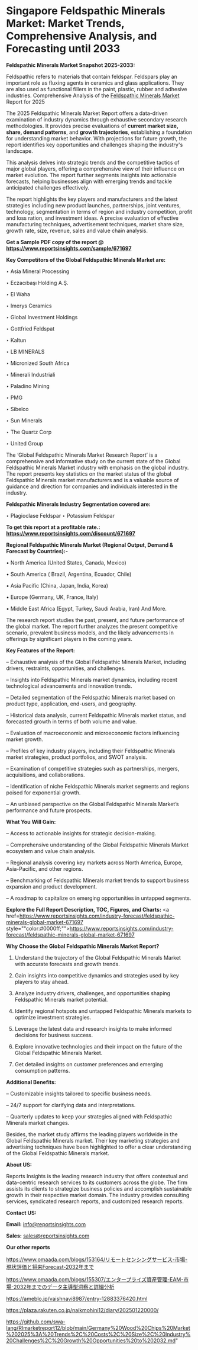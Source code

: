 # Singapore Feldspathic Minerals Market: Market Trends, Comprehensive Analysis, and Forecasting until 2033

<strong>Feldspathic Minerals Market Snapshot 2025-2033:</strong>

Feldspathic refers to materials that contain feldspar. Feldspars play an important role as fluxing agents in ceramics and glass applications. They are also used as functional fillers in the paint, plastic, rubber and adhesive industries. Comprehensive Analysis of the <a href=https://www.reportsinsights.com/sample/671697>Feldspathic Minerals Market</a> Report for 2025

The 2025 Feldspathic Minerals Market Report offers a data-driven examination of industry dynamics through exhaustive secondary research methodologies. It provides precise evaluations of <strong>current market size, share, demand patterns</strong>, and <strong>growth trajectories</strong>, establishing a foundation for understanding market behavior. With projections for future growth, the report identifies key opportunities and challenges shaping the industry's landscape.

This analysis delves into strategic trends and the competitive tactics of major global players, offering a comprehensive view of their influence on market evolution. The report further segments insights into actionable forecasts, helping businesses align with emerging trends and tackle anticipated challenges effectively.

The report highlights the key players and manufacturers and the latest strategies including new product launches, partnerships, joint ventures, technology, segmentation in terms of region and industry competition, profit and loss ration, and investment ideas. A precise evaluation of effective manufacturing techniques, advertisement techniques, market share size, growth rate, size, revenue, sales and value chain analysis.

<strong>Get a Sample PDF copy of the report @ <a href=https://www.reportsinsights.com/sample/671697 style=color:#0000ff;>https://www.reportsinsights.com/sample/671697</a></strong>

<strong>Key Competitors of the Global Feldspathic Minerals Market are:</strong>

‣ Asia Mineral Processing

‣ Eczacıbaşı Holding A.Ş.

‣ El Waha

‣ Imerys Ceramics

‣ Global Investment Holdings

‣ Gottfried Feldspat

‣ Kaltun

‣ LB MINERALS

‣ Micronized South Africa

‣ Minerali Industriali

‣ Paladino Mining

‣ PMG

‣ Sibelco

‣ Sun Minerals

‣ The Quartz Corp

‣ United Group

The ‘Global Feldspathic Minerals Market Research Report’ is a comprehensive and informative study on the current state of the Global Feldspathic Minerals Market industry with emphasis on the global industry. The report presents key statistics on the market status of the global Feldspathic Minerals market manufacturers and is a valuable source of guidance and direction for companies and individuals interested in the industry.

<strong>Feldspathic Minerals Industry Segmentation covered are:</strong>

‣ Plagioclase Feldspar
‣ Potassium Feldspar

<strong>To get this report at a profitable rate.: <a href=https://www.reportsinsights.com/discount/671697 style=color:#0000ff;>https://www.reportsinsights.com/discount/671697</a></strong>

<strong>Regional Feldspathic Minerals Market (Regional Output, Demand &amp; Forecast by Countries):-</strong>

• North America (United States, Canada, Mexico)

• South America ( Brazil, Argentina, Ecuador, Chile)

• Asia Pacific (China, Japan, India, Korea)

• Europe (Germany, UK, France, Italy)

• Middle East Africa (Egypt, Turkey, Saudi Arabia, Iran) And More.

The research report studies the past, present, and future performance of the global market. The report further analyzes the present competitive scenario, prevalent business models, and the likely advancements in offerings by significant players in the coming years.

<strong>Key Features of the Report:</strong>

– Exhaustive analysis of the Global Feldspathic Minerals Market, including drivers, restraints, opportunities, and challenges.

– Insights into Feldspathic Minerals market dynamics, including recent technological advancements and innovation trends.

– Detailed segmentation of the Feldspathic Minerals market based on product type, application, end-users, and geography.

– Historical data analysis, current Feldspathic Minerals market status, and forecasted growth in terms of both volume and value.

– Evaluation of macroeconomic and microeconomic factors influencing market growth.

– Profiles of key industry players, including their Feldspathic Minerals market strategies, product portfolios, and SWOT analysis.

– Examination of competitive strategies such as partnerships, mergers, acquisitions, and collaborations.

– Identification of niche Feldspathic Minerals market segments and regions poised for exponential growth.

– An unbiased perspective on the Global Feldspathic Minerals Market’s performance and future prospects.

<strong>What You Will Gain:</strong>

– Access to actionable insights for strategic decision-making.

– Comprehensive understanding of the Global Feldspathic Minerals Market ecosystem and value chain analysis.

– Regional analysis covering key markets across North America, Europe, Asia-Pacific, and other regions.

– Benchmarking of Feldspathic Minerals market trends to support business expansion and product development.

– A roadmap to capitalize on emerging opportunities in untapped segments.

<strong>Explore the Full Report Description, TOC, Figures, and Charts:</strong>
<a href=https://www.reportsinsights.com/industry-forecast/feldspathic-minerals-global-market-671697 style=""color:#0000ff;"">https://www.reportsinsights.com/industry-forecast/feldspathic-minerals-global-market-671697</a>

<strong>Why Choose the Global Feldspathic Minerals Market Report?</strong>

1. Understand the trajectory of the Global Feldspathic Minerals Market with accurate forecasts and growth trends.

2. Gain insights into competitive dynamics and strategies used by key players to stay ahead.

3. Analyze industry drivers, challenges, and opportunities shaping Feldspathic Minerals market potential.

4. Identify regional hotspots and untapped Feldspathic Minerals markets to optimize investment strategies.

5. Leverage the latest data and research insights to make informed decisions for business success.

6. Explore innovative technologies and their impact on the future of the Global Feldspathic Minerals Market.

7. Get detailed insights on customer preferences and emerging consumption patterns.

<strong>Additional Benefits:</strong>

– Customizable insights tailored to specific business needs.

– 24/7 support for clarifying data and interpretations.

– Quarterly updates to keep your strategies aligned with Feldspathic Minerals market changes.

Besides, the market study affirms the leading players worldwide in the Global Feldspathic Minerals market. Their key marketing strategies and advertising techniques have been highlighted to offer a clear understanding of the Global Feldspathic Minerals market.

<strong><strong>About US</strong>:</strong>

Reports Insights is the leading research industry that offers contextual and data-centric research services to its customers across the globe. The firm assists its clients to strategize business policies and accomplish sustainable growth in their respective market domain. The industry provides consulting services, syndicated research reports, and customized research reports.

<strong>Contact US:</strong>

<p class=><b>Email:</b> <a href=mailto:info@reportsinsights.com>info@reportsinsights.com</a></p>
<p class=><b>Sales:</b> <a href=mailto:sales@reportsinsights.com>sales@reportsinsights.com</a></p>

<strong>Our other reports</strong>

<a href=https://www.omaada.com/blogs/153164/リモートセンシングサービス-市場-現状評価と将来Forecast-2032年まで>https://www.omaada.com/blogs/153164/リモートセンシングサービス-市場-現状評価と将来Forecast-2032年まで</a>

<a href=https://www.omaada.com/blogs/155307/エンタープライズ資産管理-EAM-市場-2032年までのデータ主導型洞察と詳細分析>https://www.omaada.com/blogs/155307/エンタープライズ資産管理-EAM-市場-2032年までのデータ主導型洞察と詳細分析</a>

<a href=https://ameblo.jp/vaishnavi8987/entry-12883376420.html>https://ameblo.jp/vaishnavi8987/entry-12883376420.html</a>

<a href=https://plaza.rakuten.co.jp/naikmohini12/diary/202501220000/>https://plaza.rakuten.co.jp/naikmohini12/diary/202501220000/</a>

<a href=https://github.com/swa-lang/RImarketreport12/blob/main/Germany%20Wood%20Chips%20Market%202025%3A%20Trends%2C%20Costs%2C%20Size%2C%20Industry%20Challenges%2C%20Growth%20Opportunities%20to%202032.md>https://github.com/swa-lang/RImarketreport12/blob/main/Germany%20Wood%20Chips%20Market%202025%3A%20Trends%2C%20Costs%2C%20Size%2C%20Industry%20Challenges%2C%20Growth%20Opportunities%20to%202032.md</a>"
